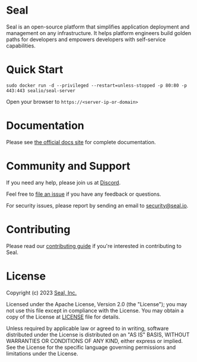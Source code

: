 # Seal

Seal is an open-source platform that simplifies application deployment and management on any infrastructure. 
It helps platform engineers build golden paths for developers and empowers developers with self-service capabilities.

# Quick Start

```shell
sudo docker run -d --privileged --restart=unless-stopped -p 80:80 -p 443:443 sealio/seal-server
```

Open your browser to `https://<server-ip-or-domain>`

# Documentation

Please see [the official docs site](https://seal-io.github.io/docs/) for complete documentation.

# Community and Support

If you need any help, please join us at [Discord](https://discord.gg/fXZUKK2baF).

Feel free to [file an issue](https://github.com/seal-io/seal/issues/new) if you have any feedback or questions.

For security issues, please report by sending an email to <security@seal.io>.

# Contributing

Please read our [contributing guide](./docs/CONTRIBUTING.md) if you're interested in contributing to Seal.

# License

Copyright (c) 2023 [Seal, Inc.](https://seal.io)

Licensed under the Apache License, Version 2.0 (the "License");
you may not use this file except in compliance with the License.
You may obtain a copy of the License at [LICENSE](./LICENSE) file for details.

Unless required by applicable law or agreed to in writing, software
distributed under the License is distributed on an "AS IS" BASIS,
WITHOUT WARRANTIES OR CONDITIONS OF ANY KIND, either express or implied.
See the License for the specific language governing permissions and
limitations under the License.
